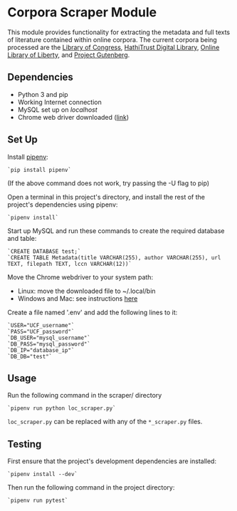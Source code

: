 # Corpora Scraper Module
This module provides functionality for extracting the metadata and full texts of literature contained within
online corpora. The current corpora being processed are the [Library of Congress](https://loc.gov/),
[HathiTrust Digital Library](https://hathitrust.org/), [Online Library of Liberty](https://oll.libertyfund.org/),
and [Project Gutenberg](https://gutenberg.org/).

## Dependencies
- Python 3 and pip
- Working Internet connection
- MySQL set up on _localhost_
- Chrome web driver downloaded ([link](https://sites.google.com/a/chromium.org/chromedriver/))

## Set Up
Install [pipenv](https://pypi.org/project/pipenv/):

    `pip install pipenv`

(If the above command does not work, try passing the -U flag to pip)

Open a terminal in this project's directory, and install the rest
of the project's dependencies using pipenv:
    
    `pipenv install`

Start up MySQL and run these commands to create the required database and table:

    `CREATE DATABASE test;`
    `CREATE TABLE Metadata(title VARCHAR(255), author VARCHAR(255), url TEXT, filepath TEXT, lccn VARCHAR(12))`

Move the Chrome webdriver to your system path:
- Linux: move the downloaded file to ~/.local/bin
- Windows and Mac: see instructions [here](https://zwbetz.com/download-chromedriver-binary-and-add-to-your-path-for-automated-functional-testing/)

Create a file named '.env' and add the following lines to it:
    
    `USER="UCF_username"`
    `PASS="UCF_password"`
    `DB_USER="mysql_username"`
    `DB_PASS="mysql_password"`
    `DB_IP="database_ip"`
    `DB_DB="test"`

## Usage
Run the following command in the scraper/ directory

    `pipenv run python loc_scraper.py`

`loc_scraper.py` can be replaced with any of the `*_scraper.py` files.

## Testing
First ensure that the project's development dependencies are installed:

    `pipenv install --dev`

Then run the following command in the project directory:

    `pipenv run pytest`
